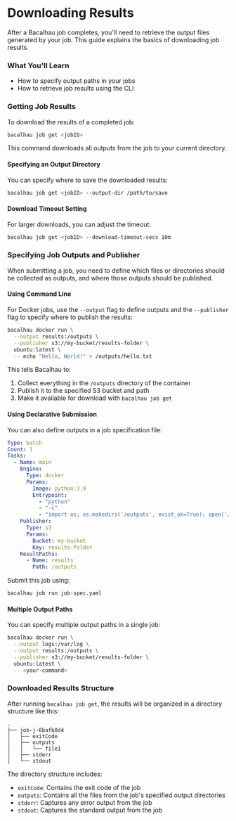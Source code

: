 # Downloading Results

After a Bacalhau job completes, you'll need to retrieve the output files generated by your job. This guide explains the basics of downloading job results.

### What You'll Learn

* How to specify output paths in your jobs
* How to retrieve job results using the CLI

### Getting Job Results

To download the results of a completed job:

```bash
bacalhau job get <jobID>
```

This command downloads all outputs from the job to your current directory.

#### Specifying an Output Directory

You can specify where to save the downloaded results:

```bash
bacalhau job get <jobID> --output-dir /path/to/save
```

#### Download Timeout Setting

For larger downloads, you can adjust the timeout:

```bash
bacalhau job get <jobID> --download-timeout-secs 10m
```

### Specifying Job Outputs and Publisher

When submitting a job, you need to define which files or directories should be collected as outputs, and where those outputs should be published.

#### Using Command Line

For Docker jobs, use the `--output` flag to define outputs and the `--publisher` flag to specify where to publish the results:

```bash
bacalhau docker run \
  --output results:/outputs \
  --publisher s3://my-bucket/results-folder \
  ubuntu:latest \
  -- echo "Hello, World!" > /outputs/hello.txt
```

This tells Bacalhau to:

1. Collect everything in the `/outputs` directory of the container
2. Publish it to the specified S3 bucket and path
3. Make it available for download with `bacalhau job get`

#### Using Declarative Submission

You can also define outputs in a job specification file:

```yaml
Type: batch
Count: 1
Tasks:
  - Name: main
    Engine:
      Type: docker
      Params:
        Image: python:3.9
        Entrypoint:
          - "python"
          - "-c"
          - "import os; os.makedirs('/outputs', exist_ok=True); open('/outputs/result.txt', 'w').write('Analysis complete!')"
    Publisher:
      Type: s3
      Params:
        Bucket: my-bucket
        Key: results-folder
    ResultPaths:
      - Name: results
        Path: /outputs
```

Submit this job using:

```bash
bacalhau job run job-spec.yaml
```

#### Multiple Output Paths

You can specify multiple output paths in a single job:

```bash
bacalhau docker run \
  --output logs:/var/log \
  --output results:/outputs \
  --publisher s3://my-bucket/results-folder \
  ubuntu:latest \
  -- <your-command>
```

### Downloaded Results Structure

After running `bacalhau job get`, the results will be organized in a directory structure like this:

```
.
├── job-j-6bafb8d4
│   ├── exitCode
│   ├── outputs
│   │   └── file1
│   ├── stderr
│   └── stdout
```

The directory structure includes:

* `exitCode`: Contains the exit code of the job
* `outputs`: Contains all the files from the job's specified output directories
* `stderr`: Captures any error output from the job
* `stdout`: Captures the standard output from the job
